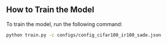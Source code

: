 ## How to Train the Model

To train the model, run the following command:
```bash
python train.py -c configs/config_cifar100_ir100_sade.json


